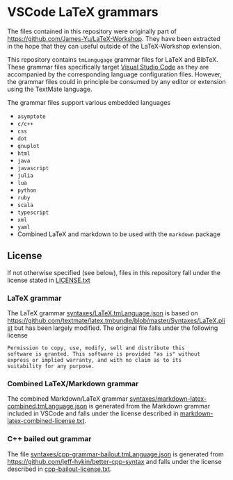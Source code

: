 # VSCode LaTeX grammars

The files contained in this repository were originally part of https://github.com/James-Yu/LaTeX-Workshop. They have been extracted in the hope that they can useful outside of the LaTeX-Workshop extension.

This repository contains `tmLangugage` grammar files for LaTeX and BibTeX. These grammar files specifically target [Visual Studio Code](https://github.com/Microsoft/vscode) as they are accompanied by the corresponding language configuration files. However, the grammar files could in principle be consumed by any editor or extension using the TextMate language.

The grammar files support various embedded languages

- `asymptote`
- `c/c++`
- `css`
- `dot`
- `gnuplot`
- `html`
- `java`
- `javascript`
- `julia`
- `lua`
- `python`
- `ruby`
- `scala`
- `typescript`
- `xml`
- `yaml`
- Combined LaTeX and markdown to be used with the `markdown` package

## License

If not otherwise specified (see below), files in this repository fall under the license stated in [LICENSE.txt](LICENSE.txt)


### LaTeX grammar

The LaTeX grammar [syntaxes/LaTeX.tmLanguage.json](syntaxes/LaTeX.tmLanguage.json) is based on https://github.com/textmate/latex.tmbundle/blob/master/Syntaxes/LaTeX.plist but has been largely modified. The original file falls under the following license

    Permission to copy, use, modify, sell and distribute this
    software is granted. This software is provided "as is" without
    express or implied warranty, and with no claim as to its
    suitability for any purpose.

### Combined LaTeX/Markdown grammar

The combined Markdown/LaTeX grammar [syntaxes/markdown-latex-combined.tmLanguage.json](syntaxes/markdown-latex-combined.tmLanguage.json) is generated from the Markdown grammar included in VSCode and falls under the license described in [markdown-latex-combined-license.txt](markdown-latex-combined-license.txt).

### C++ bailed out grammar

The file [syntaxes/cpp-grammar-bailout.tmLanguage.json](syntaxes/cpp-grammar-bailout.tmLanguage.json) is generated from https://github.com/jeff-hykin/better-cpp-syntax and falls under the license described in [cpp-bailout-license.txt](cpp-bailout-license.txt).
